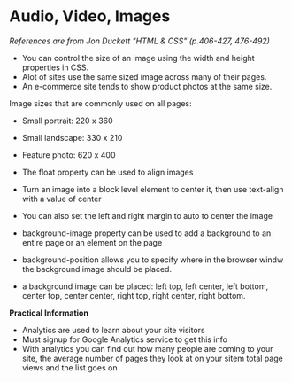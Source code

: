 # Audio, Video, Images

*References are from Jon Duckett "HTML & CSS" (p.406-427, 476-492)*

- You can control the size of an image using the width and height properties in CSS. 
- Alot of sites use the same sized image across many of their pages.
- An e-commerce site tends to show product photos at the same size.

Image sizes that are commonly used on all pages:
- Small portrait: 220 x 360
- Small landscape: 330 x 210
- Feature photo: 620 x 400

- The float property can be used to align images
- Turn an image into a block level element to center it, then use text-align with a value of center
- You can also set the left and right margin to auto to center the image
- background-image property can be used to add a background to an entire page or an element on the page
- background-position allows you to specify where in the browser windw the background image should be placed.
- a background image can be placed: left top, left center, left bottom, center top, center center, right top, right center, right bottom.

**Practical Information**
 
 - Analytics are used to learn about your site visitors
 - Must signup for Google Analytics service to get this info
 - With analytics you can find out how many people are coming to your site, the average number of pages they look at on your sitem total page views and the list goes on